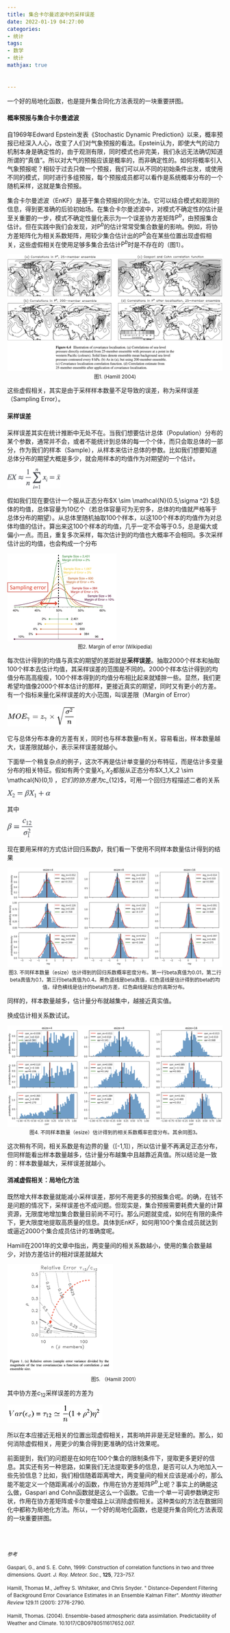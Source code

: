 ```yaml
---
title: 集合卡尔曼滤波中的采样误差
date: 2022-01-19 04:27:00
categories:
- 统计
tags: 
- 数学
- 统计
mathjax: true


---
```


一个好的局地化函数，也是提升集合同化方法表现的一块重要拼图。<!--more-->

#### 概率预报与集合卡尔曼滤波

自1969年Edward Epstein发表《Stochastic Dynamic Prediction》以来，概率预报已经深入人心，改变了人们对气象预报的看法。Epstein认为，即使大气的动力机制本身是确定性的，由于观测有限，同时模式也非完美，我们永远无法确切知道所谓的“真值”。所以对大气的预报应该是概率的，而非确定性的。如何将概率引入气象预报呢？相较于过去只做一个预报，我们可以从不同的初始条件出发，或使用不同的模式，同时进行多组预报，每个预报成员都可以看作是系统概率分布的一个随机采样，这就是集合预报。

集合卡尔曼滤波（EnKF）是基于集合预报的同化方法。它可以结合模式和观测的信息，得到更准确的后验初始场。在集合卡尔曼滤波中，对模式不确定性的估计是至关重要的一步，模式不确定性量化表示为一个误差协方差矩阵$\mathrm {P}^b$，由预报集合估计。但在实践中我们会发现，对$\mathrm {P}^b$的估计常常受集合数量的影响。例如，将协方差矩阵化为相关系数矩阵，用较少集合估计出的$\mathrm {P}^b$会在某些位置出现虚假相关，这些虚假相关在使用足够多集合去估计$\mathrm {P}^b$时是不存在的（图1）。

<img src="/images/image-20220119004115826.png" alt="image-20220119004115826" style="zoom:80%;" />

<center><small>图1. (Hamill 2004)</small></center>

这些虚假相关，其实是由于采样样本数量不足导致的误差，称为采样误差（Sampling Error）。

#### 采样误差

采样误差其实在统计推断中无处不在。当我们想要估计总体（Population）分布的某个参数，通常并不会，或者不能统计到总体的每一个个体，而只会取总体的一部分，作为我们的样本（Sample），从样本来估计总体的参数。比如我们想要知道总体分布的期望大概是多少，就会用样本的均值作为对期望的一个估计。

<img src="/images/image-20220119014952338.png" alt="image-20220119014952338" style="zoom:45%;" />

假如我们现在要估计一个服从正态分布$X \sim \mathcal{N}(0.5,\sigma ^2) $总体的均值，总体容量为10亿个（若总体容量可为无穷多，总体的均值就严格等于总体分布的期望）。从总体里随机抽取100个样本，以这100个样本的均值作为对总体均值的估计。算出来这100个样本的均值，几乎一定不会等于0.5，总是偏大或偏小一点。而且，重复多次采样，每次估计到的均值也大概率不会相同。多次采样估计出的均值，也会构成一个分布

<img src="/images/image-20220119022046007.png" alt="image-20220119022046007" style="zoom:25%;" />

<center><small>图2. Margin of error (Wikipedia)</small></center>

每次估计得到的均值与真实的期望的差距就是**采样误差**。抽取2000个样本和抽取100个样本去估计均值，其采样误差的范围是不同的。2000个样本估计得到的均值分布高高瘦瘦，100个样本得到的均值分布相比起来就矮胖一些。显然，我们更希望均值像2000个样本估计的那样，更接近真实的期望，同时又有更小的方差。有一个指标来量化采样误差的大小范围，叫误差限（Margin of Error）

<img src="/images/image-20220119024539984.png" alt="image-20220119024539984" style="zoom:22%;" />

它与总体分布本身的方差有关，同时也与样本数量n有关。容易看出，样本数量越大，误差限就越小，表示采样误差就越小。

下面举一个稍复杂点的例子，这次不再是估计单变量的分布特征，而是估计多变量分布的相关特征。假如有两个变量$X_1,X_2$都服从正态分布$X_1,X_2 \sim \mathcal{N}(0,1) $，它们的协方差为$c_{12}$，可用一个回归方程描述二者的关系

<img src="/images/image-20220119025638519.png" alt="image-20220119025638519" style="zoom:45%;" />

其中

<img src="/images/image-20220119025731907.png" alt="image-20220119025731907" style="zoom:45%;" />

现在要用采样的方式估计回归系数$\beta$，我们看一下使用不同样本数量估计得到的结果

<img src="/images/image-20220119025848148.png" alt="image-20220119025848148" style="zoom:80%;" />

<center><small>图3. 不同样本数量（esize）估计得到的回归系数概率密度分布。第一行beta真值为0.01，第二行beta真值为0.1，第三行beta真值为0.4。黑色竖线是beta真值，红色竖线是估计得到的beta的均值，绿色横线是估计的beta的方差，红色曲线是拟合的高斯分布。</small></center>

同样的，样本数量越多，估计量分布就越集中，越接近真实值。

换成估计相关系数试试。

<img src="/images/image-20220119031216615.png" alt="image-20220119031216615" style="zoom:80%;" />

<center><small>图4. 不同样本数量（esize）估计得到的相关系数概率密度分布。其余同图3。</small></center>

这次稍有不同，相关系数是有边界的量（[-1,1]），所以估计量不再满足正态分布，但同样能看出样本数量越多，估计量分布越集中且越靠近真值。所以结论是一致的：样本数量越大，采样误差就越小。

#### 消减虚假相关：局地化方法

既然增大样本数量就能减小采样误差，那何不用更多的预报集合呢。的确，在钱不是问题的情况下，采样误差也不成问题。但现实是，集合预报需要耗费大量的计算资源，无限度地增加集合数量目前尚不可行。那么问题就变成，如何在有限的条件下，更大限度地提取高质量的信息。具体到EnKF，如何用100个集合成员就达到或逼近2000个集合成员估计的准确度呢。

Hamill在2001年的文章中指出，两变量间的相关系数越小，使用的集合数量越少，对协方差估计的相对误差就越大

<img src="/images/image-20220119034108763.png" alt="image-20220119034108763" style="zoom:25%;" />

<center><small>图5. （Hamill 2001）</small></center>

其中协方差$c_{12}$采样误差的方差为

<img src="/images/image-20220119034518723.png" alt="image-20220119034518723" style="zoom:26%;" />

所以在本应接近无相关的位置出现虚假相关，其影响并非是无足轻重的。那么，如何消除虚假相关，用更少的集合得到更准确的估计效果呢。

前面提到，我们的问题是在如何在100个集合的限制条件下，提取更多更好的信息。其实还有另一种思路，如果我们无法提取更多的信息，是否可以人为地加入一些先验信息？比如，我们相信随着距离增大，两变量间的相关应该是减小的，那么能不能定义一个随距离减小的函数，作用在协方差矩阵$\mathrm {P}^b$上呢？事实上的确能这么做，Gaspari and Cohn函数就是这么一个函数。它由一个单一可调参数确定形状，作用在协方差矩阵或卡尔曼增益上以消除虚假相关。这种类似的方法在数据同化中都称为局地化方法。所以，一个好的局地化函数，也是提升集合同化方法表现的一块重要拼图。

<br/><br/><br/><small>*参考*</small>

<small>Gaspari, G., and S. E. Cohn, 1999: Construction of correlation functions in two and three dimensions. *Quart. J. Roy. Meteor. Soc.*, **125**, 723–757. </small>

<small>Hamill, Thomas M., Jeffrey S. Whitaker, and Chris Snyder. " Distance-Dependent Filtering of Background Error Covariance Estimates in an Ensemble Kalman Filter". *Monthly Weather Review* 129.11 (2001): 2776-2790.</small>

<small>Hamill, Thomas. (2004). Ensemble-based atmospheric data assimilation. Predictability of Weather and Climate. 10.1017/CBO9780511617652.007. </small>
